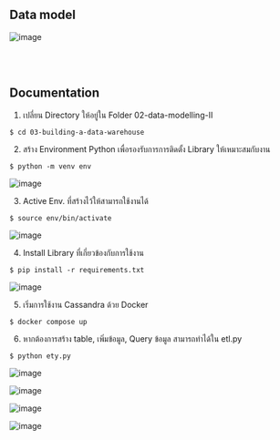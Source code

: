 ## Data model
![image](https://github.com/Fooklnwza007/dw-and-bi/assets/131597296/7dd507c8-2ab3-482b-a4dd-95db365c4dde)

<br>
<br>

## Documentation

1. เปลี่ยน Directory ให้อยู่ใน Folder 02-data-modelling-II
```
$ cd 03-building-a-data-warehouse
```
2. สร้าง Environment Python เพื่อรองรับการการติดตั้ง Library ให้เหมาะสมกับงาน
```
$ python -m venv env 
```
![image](https://github.com/Fooklnwza007/dw-and-bi/assets/131597296/f2d058d4-d433-41e7-a4ab-17f9ac2f4043)



3. Active Env. ที่สร้างไว้ให้สามารถใช้งานได้
```
$ source env/bin/activate
```
![image](https://github.com/Fooklnwza007/dw-and-bi/assets/131597296/d666f686-28d6-4fc1-9979-354bd9342aa2)


4. Install Library ที่เกี่ยวข้องกับการใช้งาน
```
$ pip install -r requirements.txt
```
![image](https://github.com/Fooklnwza007/dw-and-bi/assets/131597296/9ccee9c8-6ff0-40fb-bd4d-ed67ea7520c6)


5. เริ่มการใช้งาน Cassandra ด้วย Docker
```
$ docker compose up
```
6. หากต้องการสร้าง table, เพิ่มข้อมูล, Query ข้อมูล สามารถทำได้ใน etl.py
```
$ python ety.py
```
![image](https://github.com/Fooklnwza007/dw-and-bi/assets/131597296/f312c623-0004-41b7-9927-a7923f9cf4e9)

![image](https://github.com/Fooklnwza007/dw-and-bi/assets/131597296/c848e211-d046-4ec1-94e8-dce067551cf2)

![image](https://github.com/Fooklnwza007/dw-and-bi/assets/131597296/8e2ed138-dd80-48d7-bc19-188c74504884)

![image](https://github.com/Fooklnwza007/dw-and-bi/assets/131597296/b721f3bf-70b5-4b19-97f2-03ed8fb1fd3c)



